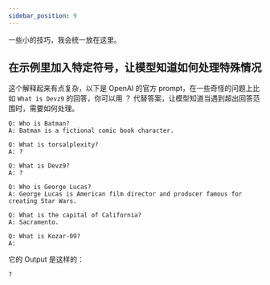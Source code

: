 ```yaml
---
sidebar_position: 9
---
```

<head>
  <script defer="defer" src="https://embed.trydyno.com/embedder.js"></script>
  <link href="https://embed.trydyno.com/embedder.css" rel="stylesheet" />
</head>

一些小的技巧，我会统一放在这里。

## 在示例里加入特定符号，让模型知道如何处理特殊情况

这个解释起来有点复杂，以下是 OpenAI 的官方 prompt，在一些奇怪的问题上比如 `What is Devz9` 的回答，你可以用 ？ 代替答案，让模型知道当遇到超出回答范围时，需要如何处理。

```other
Q: Who is Batman?
A: Batman is a fictional comic book character.

Q: What is torsalplexity?
A: ?

Q: What is Devz9?
A: ?

Q: Who is George Lucas?
A: George Lucas is American film director and producer famous for creating Star Wars.

Q: What is the capital of California?
A: Sacramento.

Q: What is Kozar-09?
A: 
```

它的 Output 是这样的：

```other
?
```

